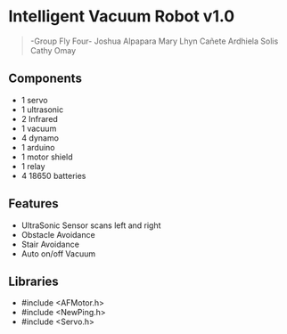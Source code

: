 # Intelligent Vacuum Robot v1.0
> -Group Fly Four-
> Joshua Alpapara
> Mary Lhyn Cañete
> Ardhiela Solis
> Cathy Omay


## Components

- 1 servo
- 1 ultrasonic
- 2 Infrared
- 1 vacuum
- 4 dynamo
- 1 arduino
- 1 motor shield
- 1 relay
- 4 18650 batteries

## Features

- UltraSonic Sensor scans left and right
- Obstacle Avoidance
- Stair Avoidance
- Auto on/off Vacuum

## Libraries
- #include <AFMotor.h>
- #include <NewPing.h>
- #include <Servo.h>